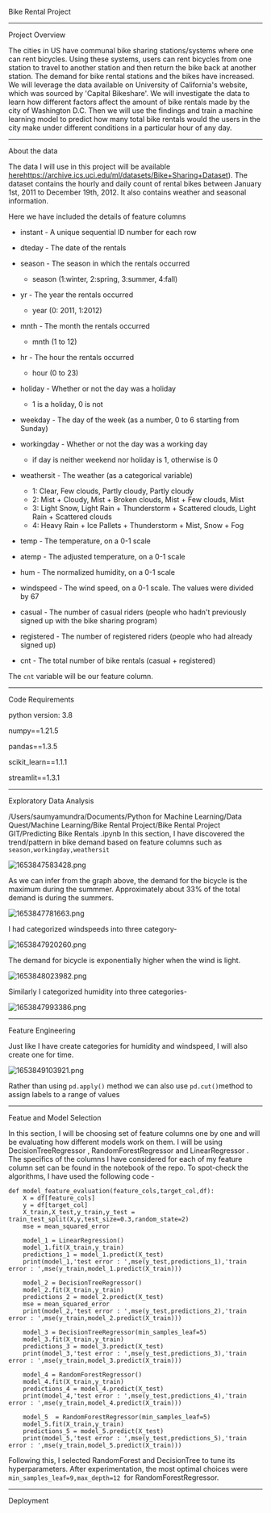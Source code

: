 Bike Rental Project

---

Project Overview

The cities in US have communal bike sharing stations/systems where one can rent bicycles. Using these systems, users can rent bicycles from one station to travel to another station and then return the bike back at another station. The demand for bike rental stations and the bikes have increased. We will leverage the data available on University of California's website, which was sourced by 'Capital Bikeshare'. We will investigate the data to learn how different factors affect the amount of bike rentals made by the city of Washington D.C.  Then we will use the findings and train a machine learning model to predict how many total bike rentals would the users in the city make under different conditions in a particular hour of any day.

---

About the data

The data I will use in this project will be available [herehttps://archive.ics.uci.edu/ml/datasets/Bike+Sharing+Dataset]()). The dataset contains the hourly and daily count of rental bikes between January 1st, 2011 to December 19th, 2012. It also contains weather and seasonal information.

Here we have included the details of feature columns

- instant - A unique sequential ID number for each row
- dteday - The date of the rentals
- season - The season in which the rentals occurred

  - season (1:winter, 2:spring, 3:summer, 4:fall)
- yr - The year the rentals occurred

  - year (0: 2011, 1:2012)
- mnth - The month the rentals occurred

  - mnth (1 to 12)
- hr - The hour the rentals occurred

  - hour (0 to 23)
- holiday - Whether or not the day was a holiday

  - 1 is a holiday, 0 is not
- weekday - The day of the week (as a number, 0 to 6 starting from Sunday)
- workingday - Whether or not the day was a working day

  - if day is neither weekend nor holiday is 1, otherwise is 0
- weathersit - The weather (as a categorical variable)

  - 1: Clear, Few clouds, Partly cloudy, Partly cloudy
  - 2: Mist + Cloudy, Mist + Broken clouds, Mist + Few clouds, Mist
  - 3: Light Snow, Light Rain + Thunderstorm + Scattered clouds, Light Rain + Scattered clouds
  - 4: Heavy Rain + Ice Pallets + Thunderstorm + Mist, Snow + Fog
- temp - The temperature, on a 0-1 scale
- atemp - The adjusted temperature, on a 0-1 scale
- hum - The normalized humidity, on a 0-1 scale
- windspeed - The wind speed, on a 0-1 scale. The values were divided by 67
- casual - The number of casual riders (people who hadn't previously signed up with the bike sharing program)
- registered - The number of registered riders (people who had already signed up)
- cnt - The total number of bike rentals (casual + registered)

The `cnt` variable will be our feature column.

---

Code Requirements

python version: 3.8

numpy==1.21.5

pandas==1.3.5

scikit_learn==1.1.1

streamlit==1.3.1

---

Exploratory Data Analysis

/Users/saumyamundra/Documents/Python for Machine Learning/Data Quest/Machine Learning/Bike Rental Project/Bike Rental Project GIT/Predicting Bike Rentals .ipynb In this section, I have discovered the trend/pattern in bike demand based on feature columns such as `season,workingday,weathersit`

![1653847583428.png](image/README/1653847583428.png)

As we can infer from the graph above, the demand for the bicycle is the maximum during the summmer. Approximately about 33% of the total demand is during the summers.

![1653847781663.png](image/README/1653847781663.png)

I had categorized windspeeds into three category-

![1653847920260.png](image/README/1653847920260.png)

The demand for bicycle is exponentially higher when the wind is light.

![1653848023982.png](image/README/1653848023982.png)

Similarly I categorized humidity into three categories-

![1653847993386.png](image/README/1653847993386.png)

---

Feature Engineering

Just like I have create categories for humidity and windspeed, I will also create one for time. 

![1653849103921.png](image/README/1653849103921.png)

Rather than using `pd.apply()` method we can also use `pd.cut()`method to assign labels to a range of values

---

Featue and Model Selection

In this section, I will be choosing set of feature columns one by one and will be evaluating how different models work on them. I will be using DecisionTreeRegressor , RandomForestRegressor and LinearRegressor . The specifics of the columns I have considered for each of my feature column set can be found in the notebook of the repo. To spot-check the algorithms, I have used the following code -

```
def model_feature_evaluation(feature_cols,target_col,df):
    X = df[feature_cols]
    y = df[target_col]
    X_train,X_test,y_train,y_test = train_test_split(X,y,test_size=0.3,random_state=2)
    mse = mean_squared_error
  
    model_1 = LinearRegression()
    model_1.fit(X_train,y_train)
    predictions_1 = model_1.predict(X_test)
    print(model_1,'test error : ',mse(y_test,predictions_1),'train error : ',mse(y_train,model_1.predict(X_train)))
  
    model_2 = DecisionTreeRegressor()
    model_2.fit(X_train,y_train)
    predictions_2 = model_2.predict(X_test)
    mse = mean_squared_error
    print(model_2,'test error : ',mse(y_test,predictions_2),'train error : ',mse(y_train,model_2.predict(X_train)))
  
    model_3 = DecisionTreeRegressor(min_samples_leaf=5)
    model_3.fit(X_train,y_train)
    predictions_3 = model_3.predict(X_test)
    print(model_3,'test error : ',mse(y_test,predictions_3),'train error : ',mse(y_train,model_3.predict(X_train)))
  
    model_4 = RandomForestRegressor()
    model_4.fit(X_train,y_train)
    predictions_4 = model_4.predict(X_test)
    print(model_4,'test error : ',mse(y_test,predictions_4),'train error : ',mse(y_train,model_4.predict(X_train)))
  
    model_5  = RandomForestRegressor(min_samples_leaf=5)
    model_5.fit(X_train,y_train)
    predictions_5 = model_5.predict(X_test)
    print(model_5,'test error : ',mse(y_test,predictions_5),'train error : ',mse(y_train,model_5.predict(X_train)))
```

Following this, I selected RandomForest and DecisionTree to tune its hyperparameters. After experimentation, the most optimal choices were `min_samples_leaf=9,max_depth=12 `for RandomForestRegressor. 

---

Deployment
